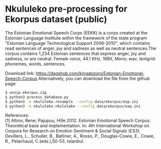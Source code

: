 # Nkululeko pre-processing for Ekorpus dataset (public)  

The Estonian Emotional Speech Corps (EEKK) is a corps created at the Estonian Language Institute within the framework of the state program "Estonian Language Technological Support 2006-2010", which contains read sentences of anger, joy and sadness as well as neutral sentences.The corpus contains 1,234 Estonian sentences that express anger, joy and sadness, or are neutral. Female voice, 44.1 KHz, 16Bit, Mono; wav, textgrid: phonemes, words, sentences.

Download link: https://dagshub.com/kingabzpro/Estonian-Emotional-Speech-Corpus
Alternatively, you can download the file from the github page:


```bash
$ unzip ekorpus.zip
$ python3 process_database.py
$ python3 -m nkululeko.resample --config data/ekorpus/exp.ini
$ python3 -m nkululeko.nkululeko --config data/ekorpus/exp.ini
```


References:  
[1] Altrov, Rene; Pajupuu, Hille 2012. Estonian Emotional Speech Corpus: Theoretical base and implementation. In: 4th International Workshop on Corpora for Research on Emotion Sentiment & Social Signals (ES3), Devillers, L., Schuller, B., Batliner, A., Rosso, P., Douglas-Cowie, E., Cowie, R., Pelachaud, C.(eds.),50-53. Istanbul.

